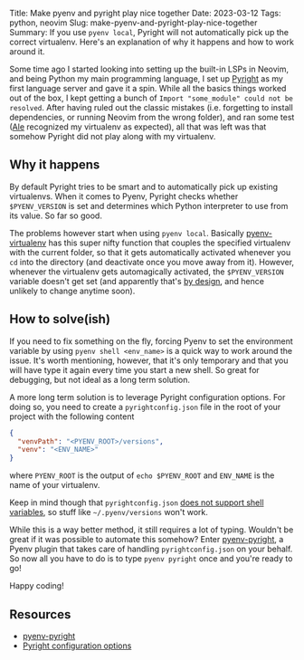 Title: Make pyenv and pyright play nice together
Date: 2023-03-12
Tags: python, neovim
Slug: make-pyenv-and-pyright-play-nice-together
Summary: If you use `pyenv local`, Pyright will not automatically pick up the correct virtualenv. Here's an explanation of why it happens and how to work around it.  

Some time ago I started looking into setting up the built-in LSPs in Neovim, and being Python my main programming language, I set up [Pyright](https://github.com/microsoft/pyright/) as my first language server and gave it a spin. While all the basics things worked out of the box, I kept getting a bunch of `Import "some_module" could not be resolved`. After having ruled out the classic mistakes (i.e. forgetting to install dependencies, or running Neovim from the wrong folder), and ran some test ([Ale](https://github.com/dense-analysis/ale) recognized my virtualenv as expected), all that was left was that somehow Pyright did not play along with my virtualenv.

## Why it happens

By default Pyright tries to be smart and to automatically pick up existing virtualenvs. When it comes to Pyenv, Pyright checks whether `$PYENV_VERSION` is set and determines which Python interpreter to use from its value. So far so good.

  The problems however start when using `pyenv local`. Basically [pyenv-virtualenv](https://github.com/pyenv/pyenv-virtualenv) has this super nifty function that couples the specified virtualenv with the current folder, so that it gets automatically activated whenever you `cd` into the directory (and deactivate once you move away from it). However, whenever the virtualenv gets automagically activated, the `$PYENV_VERSION` variable doesn't get set (and apparently that's [by design](https://github.com/pyenv/pyenv/issues/1760), and hence unlikely to change anytime soon).

## How to solve(ish)

If you need to fix something on the fly, forcing Pyenv to set the environment variable by using `pyenv shell <env_name>` is a quick way to work around the issue. It's worth mentioning, however, that it's only temporary and that you will have type it again every time you start a new shell. So great for debugging, but not ideal as a long term solution.

A more long term solution is to leverage Pyright configuration options. For doing so, you need to create a `pyrightconfig.json` file in the root of your project with the following content

```json
{
  "venvPath": "<PYENV_ROOT>/versions",
  "venv": "<ENV_NAME>"
}
```

where `PYENV_ROOT` is the output of `echo $PYENV_ROOT` and `ENV_NAME` is the name of your virtualenv.

Keep in mind though that `pyrightconfig.json` <u>does not support shell variables</u>, so stuff like `~/.pyenv/versions` won't work.

While this is a way better method, it still requires a lot of typing. Wouldn't be great if it was possible to automate this somehow? Enter [pyenv-pyright](https://github.com/alefpereira/pyenv-pyright), a Pyenv plugin that takes care of handling `pyrightconfig.json` on your behalf. So now all you have to do is to type `pyenv pyright` once and you're ready to go!

Happy coding!

## Resources

- [pyenv-pyright](https://github.com/alefpereira/pyenv-pyright)
- [Pyright configuration options](https://github.com/microsoft/pyright/blob/main/docs/configuration.md)
